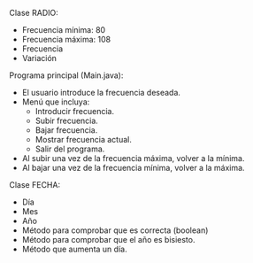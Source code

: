 Clase RADIO:
- Frecuencia mínima: 80
- Frecuencia máxima: 108
- Frecuencia
- Variación

Programa principal (Main.java):
- El usuario introduce la frecuencia deseada.
- Menú que incluya:
	- Introducir frecuencia.
	- Subir frecuencia.
	- Bajar frecuencia.
	- Mostrar frecuencia actual.
	- Salir del programa.
- Al subir una vez de la frecuencia máxima, volver a la mínima.
- Al bajar una vez de la frecuencia mínima, volver a la máxima.

Clase FECHA:
- Día
- Mes
- Año
- Método para comprobar que es correcta (boolean)
- Método para comprobar que el año es bisiesto.
- Método que aumenta un día.
